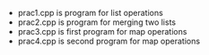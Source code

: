 * prac1.cpp is program for list operations<br>
* prac2.cpp is program for merging two lists<br>
* prac3.cpp is first program for map operations<br>
* prac4.cpp is second program for map operations
